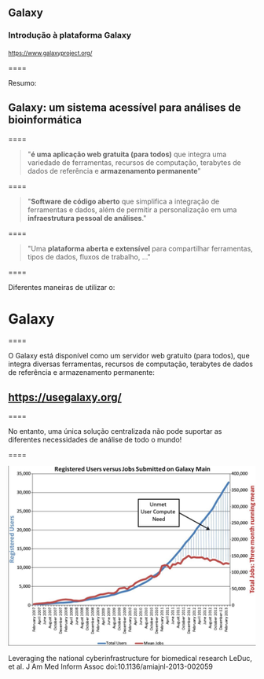 ## Galaxy

### Introdução à plataforma Galaxy

<small>https://www.galaxyproject.org/</small>

====

Resumo:

## Galaxy: um sistema acessível para análises de bioinformática

====

> "**é uma aplicação web gratuita (para todos)** que integra uma variedade de ferramentas, recursos de computação, terabytes de dados de referência e **armazenamento permanente**"

====

> "**Software de código aberto** que simplifica a integração de ferramentas e dados, além de permitir a personalização em uma **__infraestrutura pessoal de análises__**."

====

> "Uma **plataforma aberta e extensível** para compartilhar ferramentas, tipos de dados, fluxos de trabalho, ..."

====

Diferentes maneiras de utilizar o:

# Galaxy

====

O Galaxy está disponível como um servidor web gratuito (para todos), que integra diversas ferramentas, recursos de computação, terabytes de dados de referência e armazenamento permanente:

## https://usegalaxy.org/

====

No entanto, uma única solução centralizada não pode suportar as diferentes necessidades de análise de todo o mundo!

====

![avatar][avatar]

[avatar]: ../shared/img/usersgalaxy.png

Leveraging the national cyberinfrastructure for biomedical research
LeDuc, et al. J Am Med Inform Assoc doi:10.1136/amiajnl-2013-002059
